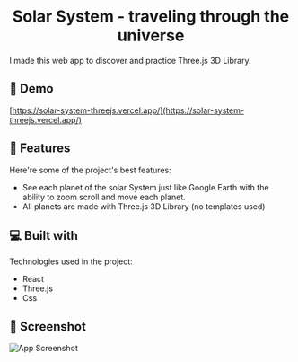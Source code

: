 <h1 align="center" id="title">Solar System - traveling through the universe</h1>

<p id="description">I made this web app to discover and practice Three.js 3D Library.</p>

<h2>🚀 Demo</h2>

[https://solar-system-threejs.vercel.app/](https://solar-system-threejs.vercel.app/)

  
  
<h2>🧐 Features</h2>

Here're some of the project's best features:

*   See each planet of the solar System just like Google Earth with the ability to zoom scroll and move each planet.
*   All planets are made with Three.js 3D Library (no templates used)

  
  
<h2>💻 Built with</h2>

Technologies used in the project:

*   React
*   Three.js
*   Css

<h2>📸 Screenshot </h2>

![App Screenshot](https://github.com/guilhemcv/Solar-System-ThreeJS/blob/main/terre.png)


